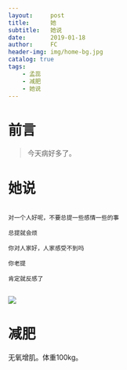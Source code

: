 ```yaml
---
layout:     post
title:      她
subtitle:   她说
date:       2019-01-18
author:     FC
header-img: img/home-bg.jpg
catalog: true
tags:
    - 孟蕊
    - 减肥
    - 她说
---
```



# 前言

>今天病好多了。


# 她说
```

对一个人好呢，不要总提一些感情一些的事

总提就会烦

你对人家好，人家感受不到吗

你老提

肯定就反感了


```
![](https://fengcongbacchus.github.io/img/shiluo1.jpg)

# 减肥

无氧增肌。体重100kg。

